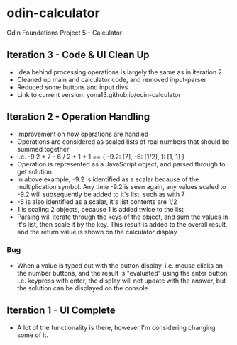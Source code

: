 # odin-calculator
Odin Foundations Project 5 - Calculator

## Iteration 3 - Code & UI Clean Up
 - Idea behind processing operations is largely the same as in iteration 2
 - Cleaned up main and calculator code, and removed input-parser
 - Reduced some buttons and input divs
 - Link to current version: yona13.github.io/odin-calculator

## Iteration 2 - Operation Handling
 - Improvement on how operations are handled
 - Operations are considered as scaled lists of real numbers that should be summed together
 - i.e. -9.2 * 7 - 6 / 2 + 1 + 1
    ==  {
            -9.2: [7],
            -6: [1/2],
            1: [1, 1]
        }
 - Operation is represented as a JavaScript object, and parsed through to get solution
 - In above example, -9.2 is identified as a scalar because of the multiplication symbol. Any time -9.2 is seen again, any values scaled to -9.2 will subsequently be added to it's list, such as with 7
 - -6 is also identified as a scalar, it's list contents are 1/2
 - 1 is scaling 2 objects, because 1 is added twice to the list
 - Parsing will iterate through the keys of the object, and sum the values in it's list, then scale it by the key. This result is added to the overall result, and the return value is shown on the calculator display

 ### Bug
  - When a value is typed out with the button display, i.e. mouse clicks on the number buttons, and the result is "evaluated" using the enter button, i.e. keypress with enter, the display will not update with the answer, but the solution can be displayed on the console

## Iteration 1 - UI Complete
- A lot of the functionality is there, however I'm considering changing some of it.